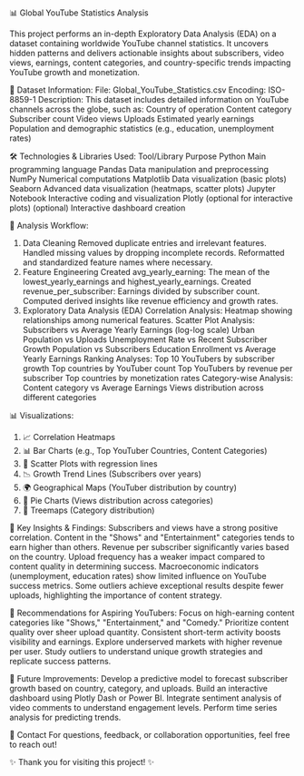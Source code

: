 📊 Global YouTube Statistics Analysis

This project performs an in-depth Exploratory Data Analysis (EDA) on a dataset containing worldwide YouTube channel statistics.
It uncovers hidden patterns and delivers actionable insights about subscribers, video views, earnings, content categories, and country-specific trends impacting YouTube growth and monetization.

📂 Dataset Information:
File: Global_YouTube_Statistics.csv
Encoding: ISO-8859-1
Description:
This dataset includes detailed information on YouTube channels across the globe, such as:
Country of operation
Content category
Subscriber count
Video views
Uploads
Estimated yearly earnings
Population and demographic statistics (e.g., education, unemployment rates)

🛠️ Technologies & Libraries Used:
Tool/Library	Purpose
Python	Main programming language
Pandas	Data manipulation and preprocessing
NumPy	Numerical computations
Matplotlib	Data visualization (basic plots)
Seaborn	Advanced data visualization (heatmaps, scatter plots)
Jupyter Notebook	Interactive coding and visualization
Plotly (optional for interactive plots)	(optional) Interactive dashboard creation

📝 Analysis Workflow:
1. Data Cleaning
Removed duplicate entries and irrelevant features.
Handled missing values by dropping incomplete records.
Reformatted and standardized feature names where necessary.
2. Feature Engineering
Created avg_yearly_earning:
The mean of the lowest_yearly_earnings and highest_yearly_earnings.
Created revenue_per_subscriber:
Earnings divided by subscriber count.
Computed derived insights like revenue efficiency and growth rates.
3. Exploratory Data Analysis (EDA)
Correlation Analysis:
Heatmap showing relationships among numerical features.
Scatter Plot Analysis:
Subscribers vs Average Yearly Earnings (log-log scale)
Urban Population vs Uploads
Unemployment Rate vs Recent Subscriber Growth
Population vs Subscribers
Education Enrollment vs Average Yearly Earnings
Ranking Analyses:
Top 10 YouTubers by subscriber growth
Top countries by YouTuber count
Top YouTubers by revenue per subscriber
Top countries by monetization rates
Category-wise Analysis:
Content category vs Average Earnings
Views distribution across different categories

📊 Visualizations:

1. 📈 Correlation Heatmaps
2. 📊 Bar Charts (e.g., Top YouTuber Countries, Content Categories)
3. 🧮 Scatter Plots with regression lines
4. 📉 Growth Trend Lines (Subscribers over years)
5. 🌍 Geographical Maps (YouTuber distribution by country)
6. 🍰 Pie Charts (Views distribution across categories)
7. 🧩 Treemaps (Category distribution)

📌 Key Insights & Findings:
Subscribers and views have a strong positive correlation.
Content in the "Shows" and "Entertainment" categories tends to earn higher than others.
Revenue per subscriber significantly varies based on the country.
Upload frequency has a weaker impact compared to content quality in determining success.
Macroeconomic indicators (unemployment, education rates) show limited influence on YouTube success metrics.
Some outliers achieve exceptional results despite fewer uploads, highlighting the importance of content strategy.

🎯 Recommendations for Aspiring YouTubers:
Focus on high-earning content categories like "Shows," "Entertainment," and "Comedy."
Prioritize content quality over sheer upload quantity.
Consistent short-term activity boosts visibility and earnings.
Explore underserved markets with higher revenue per user.
Study outliers to understand unique growth strategies and replicate success patterns.

🚀 Future Improvements:
Develop a predictive model to forecast subscriber growth based on country, category, and uploads.
Build an interactive dashboard using Plotly Dash or Power BI.
Integrate sentiment analysis of video comments to understand engagement levels.
Perform time series analysis for predicting trends.

📩 Contact
For questions, feedback, or collaboration opportunities, feel free to reach out!

✨ Thank you for visiting this project! ✨

